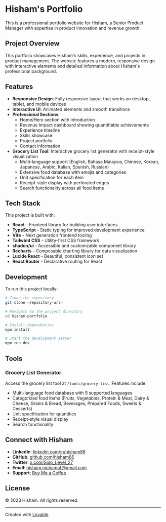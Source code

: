 
# Hisham's Portfolio

This is a professional portfolio website for Hisham, a Senior Product Manager with expertise in product innovation and revenue growth.

## Project Overview

This portfolio showcases Hisham's skills, experience, and projects in product management. The website features a modern, responsive design with interactive elements and detailed information about Hisham's professional background.

## Features

- **Responsive Design**: Fully responsive layout that works on desktop, tablet, and mobile devices
- **Interactive UI**: Animated elements and smooth transitions
- **Professional Sections**: 
  - Home/Hero section with introduction
  - Revenue Impact dashboard showing quantifiable achievements
  - Experience timeline
  - Skills showcase
  - Project portfolio
  - Contact information
- **Grocery List Tool**: Interactive grocery list generator with receipt-style visualization
  - Multi-language support (English, Bahasa Malaysia, Chinese, Korean, Japanese, Arabic, Italian, Spanish, Russian)
  - Extensive food database with emojis and categories
  - Unit specification for each item
  - Receipt-style display with perforated edges
  - Search functionality across all food items

## Tech Stack

This project is built with:

- **React** - Frontend library for building user interfaces
- **TypeScript** - Static typing for improved development experience
- **Vite** - Next generation frontend tooling
- **Tailwind CSS** - Utility-first CSS framework
- **shadcn/ui** - Accessible and customizable component library
- **Recharts** - Composable charting library for data visualization
- **Lucide React** - Beautiful, consistent icon set
- **React Router** - Declarative routing for React

## Development

To run this project locally:

```sh
# Clone the repository
git clone <repository-url>

# Navigate to the project directory
cd hisham-portfolio

# Install dependencies
npm install

# Start the development server
npm run dev
```

## Tools

### Grocery List Generator
Access the grocery list tool at `/tools/grocery-list`. Features include:
- Multi-language food database with 9 supported languages
- Categorized food items (Fruits, Vegetables, Protein & Meat, Dairy & Cheese, Grains & Bread, Beverages, Prepared Foods, Sweets & Desserts)
- Unit specification for quantities
- Receipt-style visual display
- Search functionality

## Connect with Hisham

- **LinkedIn**: [linkedin.com/in/hisham86](https://linkedin.com/in/hisham86)
- **GitHub**: [github.com/hisham86](https://github.com/hisham86)
- **Twitter**: [x.com/Solo_Level_27](https://x.com/Solo_Level_27)
- **Email**: hisham.mohamaf@gmail.com
- **Support**: [Buy Me a Coffee](https://buymeacoffee.com/hishamcato)

## License

&copy; 2023 Hisham. All rights reserved.

---

Created with [Lovable](https://lovable.dev/)
